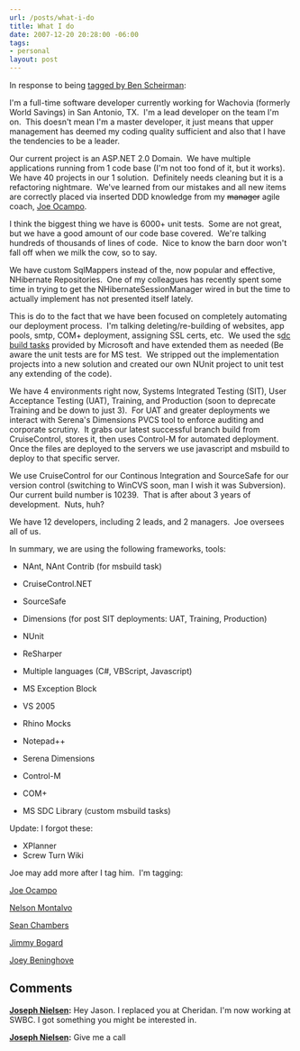 ```yaml
---
url: /posts/what-i-do
title: What I do
date: 2007-12-20 20:28:00 -06:00
tags:
- personal
layout: post
---
```


In response to being [tagged by Ben Scheirman](http://www.flux88.com/WhatIDo.aspx):

I'm a full-time software developer currently working for Wachovia (formerly World Savings) in San Antonio, TX.  I'm a lead developer on the team I'm on.  This doesn't mean I'm a master developer, it just means that upper management has deemed my coding quality sufficient and also that I have the tendencies to be a leader.

Our current project is an ASP.NET 2.0 Domain.  We have multiple applications running from 1 code base (I'm not too fond of it, but it works). We have 40 projects in our 1 solution.  Definitely needs cleaning but it is a refactoring nightmare.  We've learned from our mistakes and all new items are correctly placed via inserted DDD knowledge from my <strike>manager</strike> agile coach, [Joe Ocampo](http://blog.agilejoe.com).

I think the biggest thing we have is 6000+ unit tests.  Some are not great, but we have a good amount of our code base covered.  We're talking hundreds of thousands of lines of code.  Nice to know the barn door won't fall off when we milk the cow, so to say.

We have custom SqlMappers instead of the, now popular and effective, NHibernate Repositories.  One of my colleagues has recently spent some time in trying to get the NHibernateSessionManager wired in but the time to actually implement has not presented itself lately.

This is do to the fact that we have been focused on completely automating our deployment process.  I'm talking deleting/re-building of websites, app pools, smtp, COM+ deployment, assigning SSL certs, etc.  We used the s[dc build tasks](http://www.codeplex.com/sdctasks) provided by Microsoft and have extended them as needed (Be aware the unit tests are for MS test.  We stripped out the implementation projects into a new solution and created our own NUnit project to unit test any extending of the code).

We have 4 environments right now, Systems Integrated Testing (SIT), User Acceptance Testing (UAT), Training, and Production (soon to deprecate Training and be down to just 3).  For UAT and greater deployments we interact with Serena's Dimensions PVCS tool to enforce auditing and corporate scrutiny.  It grabs our latest successful branch build from CruiseControl, stores it, then uses Control-M for automated deployment.  Once the files are deployed to the servers we use javascript and msbuild to deploy to that specific server.

We use CruiseControl for our Continous Integration and SourceSafe for our version control (switching to WinCVS soon, man I wish it was Subversion).  Our current build number is 10239.  That is after about 3 years of development.  Nuts, huh?

We have 12 developers, including 2 leads, and 2 managers.  Joe oversees all of us.

In summary, we are using the following frameworks, tools:

* NAnt, NAnt Contrib (for msbuild task)
* CruiseControl.NET
* SourceSafe
* Dimensions (for post SIT deployments: UAT, Training, Production)

* NUnit
* ReSharper
* Multiple languages (C#, VBScript, Javascript)
* MS Exception Block
* VS 2005
* Rhino Mocks
* Notepad++
* Serena Dimensions
* Control-M
* COM+
* MS SDC Library (custom msbuild tasks)

Update: I forgot these:

* XPlanner
* Screw Turn Wiki

Joe may add more after I tag him.  I'm tagging:

[Joe Ocampo](http://blog.agilejoe.com)

[Nelson Montalvo](http://codemonkey.nmonta.com/)

[Sean Chambers](/blogs/sean_chambers/default.aspx)

[Jimmy Bogard](http://grabbagoft.blogspot.com/)

[Joey Beninghove](http://www.joeydotnet.com/)

## Comments

**[Joseph Nielsen](#211 "2008-06-26 15:11:53"):** Hey Jason. I replaced you at Cheridan. I'm now working at SWBC. I got something you might be interested in.

**[Joseph Nielsen](#212 "2008-06-26 15:13:15"):** Give me a call
